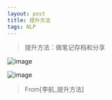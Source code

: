 ```yaml
---
layout: post
title: 提升方法
tags: NLP
---
```

> 提升方法：做笔记存档和分享

![image](http://upyun.midnight2104.com/blog/20190324/adaboost1.jpg)

![image](http://upyun.midnight2104.com/blog/20190224/adaboost2.jpg)


> From[李航_提升方法]